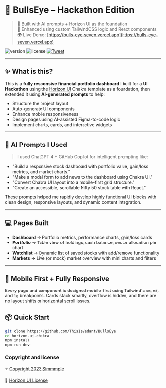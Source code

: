 # 🚀 BullsEye – Hackathon Edition

> 🧠 Built with AI prompts + Horizon UI as the foundation  
> 🎨 Enhanced using custom TailwindCSS logic and React components  
> 🌍 Live Demo: [https://bulls-eye-seven.vercel.app](https://bulls-eye-seven.vercel.app)

![version](https://img.shields.io/badge/version-3.0.0-brightgreen.svg)
![license](https://img.shields.io/badge/license-MIT-blue.svg)
[![Tweet](https://img.shields.io/twitter/url/http/shields.io.svg?style=social&logo=twitter)](https://twitter.com/intent/tweet?url=https://horizon-ui.com/&text=Check%20Horizon%20UI,%20the%20trendiest%20open-source%20admin%20template%20for%20Chakra%20UI%20&%20React!)

---

## ✨ What is this?

This is a **fully responsive financial portfolio dashboard** I built for a **UI Hackathon** using the [Horizon UI](https://horizon-ui.com) Chakra template as a foundation, then extended it using **AI-generated prompts** to help:

- Structure the project layout
- Auto-generate UI components
- Enhance mobile responsiveness
- Design pages using AI-assisted Figma-to-code logic
- Implement charts, cards, and interactive widgets

---

## 🧠 AI Prompts I Used

> I used ChatGPT 4 + GitHub Copilot for intelligent prompting like:

- "Build a responsive stock dashboard with portfolio value, gain/loss metrics, and market charts."
- "Make a modal form to add news to the dashboard using Chakra UI."
- "Convert Chakra UI layout into a mobile-first grid structure."
- "Create an accessible, scrollable Nifty 50 stock table with React."

These prompts helped me rapidly develop highly functional UI blocks with clean design, responsive layouts, and dynamic content integration.

---

## 💻 Pages Built

- **Dashboard** → Portfolio metrics, performance charts, gain/loss cards
- **Portfolio** → Table view of holdings, cash balance, sector allocation pie chart
- **Watchlist** → Dynamic list of saved stocks with add/remove functionality
- **Markets** → Live (or mock) market overview with mini charts and filters

---

## 📱 Mobile First + Fully Responsive

Every page and component is designed mobile-first using Tailwind's `sm`, `md`, and `lg` breakpoints. Cards stack smartly, overflow is hidden, and there are no layout shifts or horizontal scroll issues.

## 📦 Quick Start

```bash
git clone https://github.com/ThisIsVedant/BullsEye
cd horizon-ui-chakra
npm install
npm run dev
```

### Copyright and license

⭐️ [Copyright 2023 Simmmple ](https://www.simmmple.com/?ref=readme-Horizon)

📄 [Horizon UI License](https://www.simmmple.com/licenses?ref=readme-Horizon)
